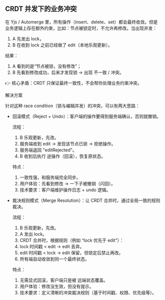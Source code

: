 ## CRDT 并发下的业务冲突

在 Yjs / Automerge 里，所有操作（insert、delete、set）都会最终收敛。但是业务逻辑上存在额外约束，比如：节点被锁定时，不允许再修改。当出现并发：

1. A 先发出 lock，
2. B 在收到 lock 之前已经做了 edit（本地乐观更新）。

结果：

1. A 看到的是“节点被锁，没有修改”；
2. B 先看到修改成功，后来才发现锁 → 出现 不一致 / 冲突。

👉 核心矛盾：CRDT 只保证最终一致性，不会帮你处理业务约束冲突。

解决方案

针对这种 race condition（锁与编辑并发）的冲突，可以有两大思路：

- 回滚模式（Reject + Undo）：客户端的操作要得到服务端确认，否则就撤销。

  流程：

    1. B 乐观更新，先改。
    2. 服务端收到 edit → 发现该节点已锁 → 拒绝操作。
    3. 服务端返回 "editRejected"。
    4. B 收到后执行 逆操作（回滚），恢复原状态。

  特点：

    1. 一致性强，和服务端完全同步。
    2. 用户体验：先看到修改 → 一下子被撤销（闪回）。
    3. 技术要求：客户端维护操作日志 + undo 逻辑。

- 裁决规则模式（Merge Resolution）：让 CRDT 合并时，通过全局一致的规则裁决。

  流程：

    1. B 乐观更新，先改。
    2. A 发出 lock。
    3. CRDT 合并时，根据规则（例如 “lock 优先于 edit”）：
    4. lock 时间戳 < edit → edit 丢弃。
    5. edit 时间戳 < lock → edit 保留，但锁定后禁止再改。
    6. 所有端自动收敛到同一个最终状态。

  特点：

    1. 无需显式回滚，客户端只是被 远端状态覆盖。
    2. 用户体验：修改没生效，但没有提示。
    3. 技术要求：定义清晰的冲突裁决规则（基于时间戳、权限、优先级等）。
